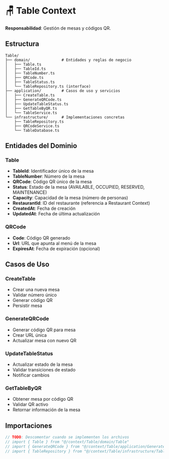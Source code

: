 # 🪑 Table Context

**Responsabilidad**: Gestión de mesas y códigos QR.

## Estructura

```
Table/
├── domain/              # Entidades y reglas de negocio
│   ├── Table.ts
│   ├── TableId.ts
│   ├── TableNumber.ts
│   ├── QRCode.ts
│   ├── TableStatus.ts
│   └── TableRepository.ts (interface)
├── application/         # Casos de uso y servicios
│   ├── CreateTable.ts
│   ├── GenerateQRCode.ts
│   ├── UpdateTableStatus.ts
│   ├── GetTableByQR.ts
│   └── TableService.ts
└── infrastructure/      # Implementaciones concretas
    ├── TableRepository.ts
    ├── QRCodeService.ts
    └── TableDatabase.ts
```

## Entidades del Dominio

### Table

- **TableId**: Identificador único de la mesa
- **TableNumber**: Número de la mesa
- **QRCode**: Código QR único de la mesa
- **Status**: Estado de la mesa (AVAILABLE, OCCUPIED, RESERVED, MAINTENANCE)
- **Capacity**: Capacidad de la mesa (número de personas)
- **RestaurantId**: ID del restaurante (referencia a Restaurant Context)
- **CreatedAt**: Fecha de creación
- **UpdatedAt**: Fecha de última actualización

### QRCode

- **Code**: Código QR generado
- **Url**: URL que apunta al menú de la mesa
- **ExpiresAt**: Fecha de expiración (opcional)

## Casos de Uso

### CreateTable

- Crear una nueva mesa
- Validar número único
- Generar código QR
- Persistir mesa

### GenerateQRCode

- Generar código QR para mesa
- Crear URL única
- Actualizar mesa con nuevo QR

### UpdateTableStatus

- Actualizar estado de la mesa
- Validar transiciones de estado
- Notificar cambios

### GetTableByQR

- Obtener mesa por código QR
- Validar QR activo
- Retornar información de la mesa

## Importaciones

```typescript
// TODO: Descomentar cuando se implementen los archivos
// import { Table } from "@/context/Table/domain/Table"
// import { GenerateQRCode } from "@/context/Table/application/GenerateQRCode"
// import { TableRepository } from "@/context/Table/infrastructure/TableRepository"
```
